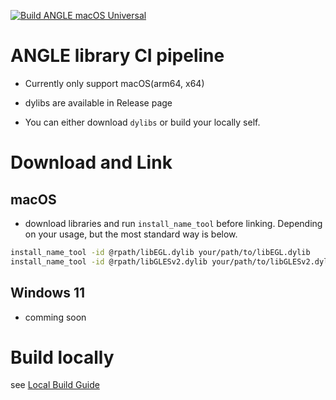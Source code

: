 [![Build ANGLE macOS Universal](https://github.com/hiroMTB/angle-builder/actions/workflows/ci-macOS.yaml/badge.svg)](https://github.com/hiroMTB/angle-builder/actions/workflows/ci-macOS.yaml)

# ANGLE library CI pipeline 

- Currently only support macOS(arm64, x64)

- dylibs are available in Release page

- You can either download `dylibs` or build your locally self. 

# Download and Link
## macOS

- download libraries and  run `install_name_tool` before linking. Depending on your usage, but the most standard way is below.

```bash
install_name_tool -id @rpath/libEGL.dylib your/path/to/libEGL.dylib
install_name_tool -id @rpath/libGLESv2.dylib your/path/to/libGLESv2.dylib
```


## Windows 11

- comming soon


# Build locally 
see [Local Build Guide](./mac-local-build-guide.md)